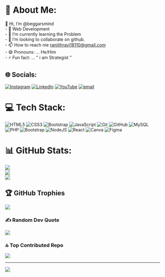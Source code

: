 # 💫 About Me:
👋 Hi, I’m @beggarsmind<br>- 👀 Web Development<br>- 🌱 I’m currently learning the Problem<br>- 💞️ I’m looking to collaborate on github.<br>- 📫 How to reach me ranjithravi18110@gmail.com<br>- 😄 Pronouns: ... He/Him<br>- ⚡ Fun fact: ... " i am Strategist "


## 🌐 Socials:
[![Instagram](https://img.shields.io/badge/Instagram-%23E4405F.svg?logo=Instagram&logoColor=white)](https://instagram.com/beggars_mind) [![LinkedIn](https://img.shields.io/badge/LinkedIn-%230077B5.svg?logo=linkedin&logoColor=white)](https://linkedin.com/in/ranjith-kumar807265) [![YouTube](https://img.shields.io/badge/YouTube-%23FF0000.svg?logo=YouTube&logoColor=white)](https://youtube.com/@@beggarsmind) [![email](https://img.shields.io/badge/Email-D14836?logo=gmail&logoColor=white)](mailto:ranjithravi18110@gmail.com) 

# 💻 Tech Stack:
![HTML5](https://img.shields.io/badge/html5-%23E34F26.svg?style=for-the-badge&logo=html5&logoColor=white) ![CSS3](https://img.shields.io/badge/css3-%231572B6.svg?style=for-the-badge&logo=css3&logoColor=white) ![Bootstrap](https://img.shields.io/badge/bootstrap-%238511FA.svg?style=for-the-badge&logo=bootstrap&logoColor=white) ![JavaScript](https://img.shields.io/badge/javascript-%23323330.svg?style=for-the-badge&logo=javascript&logoColor=%23F7DF1E) ![Git](https://img.shields.io/badge/git-%23F05033.svg?style=for-the-badge&logo=git&logoColor=white) ![GitHub](https://img.shields.io/badge/github-%23121011.svg?style=for-the-badge&logo=github&logoColor=white) ![MySQL](https://img.shields.io/badge/mysql-4479A1.svg?style=for-the-badge&logo=mysql&logoColor=white) ![PHP](https://img.shields.io/badge/php-%23777BB4.svg?style=for-the-badge&logo=php&logoColor=white) ![Bootstrap](https://img.shields.io/badge/bootstrap-%238511FA.svg?style=for-the-badge&logo=bootstrap&logoColor=white) ![NodeJS](https://img.shields.io/badge/node.js-6DA55F?style=for-the-badge&logo=node.js&logoColor=white) ![React](https://img.shields.io/badge/react-%2320232a.svg?style=for-the-badge&logo=react&logoColor=%2361DAFB) ![Canva](https://img.shields.io/badge/Canva-%2300C4CC.svg?style=for-the-badge&logo=Canva&logoColor=white) ![Figma](https://img.shields.io/badge/figma-%23F24E1E.svg?style=for-the-badge&logo=figma&logoColor=white)
# 📊 GitHub Stats:
![](https://github-readme-stats.vercel.app/api?username=beggarsmind&theme=default&hide_border=false&include_all_commits=true&count_private=false)<br/>
![](https://github-readme-streak-stats.herokuapp.com/?user=beggarsmind&theme=default&hide_border=false)<br/>
![](https://github-readme-stats.vercel.app/api/top-langs/?username=beggarsmind&theme=default&hide_border=false&include_all_commits=true&count_private=false&layout=compact)

## 🏆 GitHub Trophies
![](https://github-profile-trophy.vercel.app/?username=beggarsmind&theme=dark&no-frame=false&no-bg=false&margin-w=4)

### ✍️ Random Dev Quote
![](https://quotes-github-readme.vercel.app/api?type=horizontal&theme=radical)

### 🔝 Top Contributed Repo
![](https://github-contributor-stats.vercel.app/api?username=beggarsmind&limit=5&theme=default&combine_all_yearly_contributions=true)

---
[![](https://visitcount.itsvg.in/api?id=beggarsmind&icon=1&color=1)](https://visitcount.itsvg.in)

<!-- Proudly created with GPRM ( https://gprm.itsvg.in ) -->
